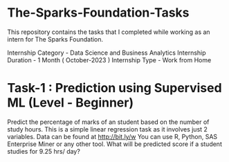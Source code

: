 # The-Sparks-Foundation-Tasks
This repository contains the tasks that I completed while working as an intern for The Sparks Foundation.

Internship Category - Data Science and Business Analytics
Internship Duration - 1 Month ( October-2023 )
Internship Type - Work from Home


# Task-1 : Prediction using Supervised ML (Level - Beginner)

Predict the percentage of marks of an student based on the number of study hours.
This is a simple linear regression task as it involves just 2 variables.
Data can be found at http://bit.ly/w
You can use R, Python, SAS Enterprise Miner or any other tool.
What will be predicted score if a student studies for 9.25 hrs/ day?
